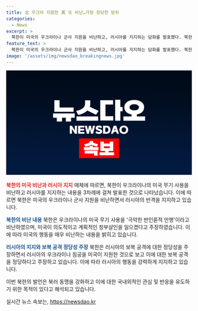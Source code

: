 ```yaml
---
title: 北 우크라 지원한 美 또 비난…가장 정당한 방위
categories:
  - News
excerpt: >
  북한이 미국의 우크라이나 군사 지원을 비난하고, 러시아를 지지하는 담화를 발표했다. 북한 국방상은 미국이 우크라이나에 제공한 무기가 러시아의 민간인에게 대량학살 도구로 활용된다고 주장하며, 러시아의 보복을 정당화했다. 북한은 또한 반인륜적인 행동에 대해 역사적인 징벌을 예고했고, 북한과 러시아 간의 군사동맹 관계를 강조하며 러시아의 우크라이나 침공을 지지하는 입장을 강조했다. 이러한 발언은 북한과 러시아가 군사적으로 밀착되어 있다는 의도로 보인다.
feature_text: >
  북한이 미국의 우크라이나 군사 지원을 비난하고, 러시아를 지지하는 담화를 발표했다. 북한 국방상은 미국이 우크라이나에 제공한 무기가 러시아의 민간인에게 대량학살 도구로 활용된다고 주장하며, 러시아의 보복을 정당화했다. 북한은 또한 반인륜적인 행동에 대해 역사적인 징벌을 예고했고, 북한과 러시아 간의 군사동맹 관계를 강조하며 러시아의 우크라이나 침공을 지지하는 입장을 강조했다. 이러한 발언은 북한과 러시아가 군사적으로 밀착되어 있다는 의도로 보인다.
image: '/assets/img/newsdao_breakingnews.jpg'
---
```


<p><img src="/assets/img/newsdao_breakingnews.jpg" alt="koreaapp 속보" /></p>

<p><b><span style="color: #ee2323;">북한의 미국 비난과 러시아 지지</span></b>
매체에 따르면, 북한이 우크라이나의 미국 무기 사용을 비난하고 러시아를 지지하는 내용을 3차례에 걸쳐 발표한 것으로 나타났습니다. 이에 따르면 북한은 미국의 우크라이나 군사 지원을 비난하면서 러시아의 반격을 지지하고 있습니다.</p>

<p><b><span style="color: #1a5490;">북한의 비난 내용</span></b>
북한은 우크라이나의 미국 무기 사용을 '극악한 반인륜적 만행'이라고 비난하였으며, 미국이 의도적이고 계획적인 청부살인을 일으켰다고 주장하였습니다. 이에 따라 미국의 행동을 매우 비난하는 내용을 밝히고 있습니다.</p>

<p><b><span style="color: #1a5490;">러시아의 지지와 보복 공격 정당성 주장</span></b>
북한은 러시아의 보복 공격에 대한 정당성을 주장하면서 러시아의 우크라이나 침공을 미국이 지원한 것으로 보고 이에 대한 보복 공격을 정당하다고 주장하고 있습니다. 이에 따라 러시아의 행동을 강력하게 지지하고 있습니다.</p>

<p>이번 북한의 발언은 북러 동맹을 강화하고 이에 대한 국내외적인 관심 및 반응을 유도하기 위한 목적이 있다고 해석되고 있습니다.</p>
실시간 뉴스 속보는, <a href="https://newsdao.kr" rel="dofollow">https://newsdao.kr</a>


